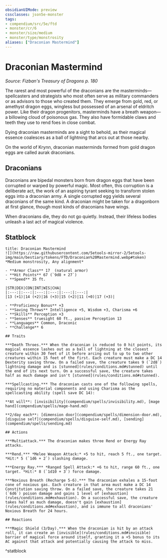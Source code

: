 ```yaml
---
obsidianUIMode: preview
cssclasses: json5e-monster
tags:
- compendium/src/5e/ftd
- monster/cr/6
- monster/size/medium
- monster/type/monstrosity
aliases: ["Draconian Mastermind"]
---
```

# Draconian Mastermind
*Source: Fizban's Treasury of Dragons p. 180*  

The rarest and most powerful of the draconians are the masterminds—spellcasters and strategists who most often serve as military commanders or as advisors to those who created them. They emerge from gold, red, or amethyst dragon eggs, wingless but possessed of an arsenal of eldritch power. Like their dragon progenitors, masterminds have a breath weapon—a billowing cloud of poisonous gas. They also have formidable claws and teeth they use to rend foes in close combat.

Dying draconian masterminds are a sight to behold, as their magical essence coalesces as a ball of lightning that arcs out at those nearby.

On the world of Krynn, draconian masterminds formed from gold dragon eggs are called aurak draconians.

## Draconians

Draconians are bipedal monsters born from dragon eggs that have been corrupted or warped by powerful magic. Most often, this corruption is a deliberate act, the work of an aspiring tyrant seeking to transform stolen eggs into a draconian army. A single corrupted egg yields several draconians of the same kind. A draconian might be taken for a dragonborn at first glance, though most kinds of draconians have wings.

When draconians die, they do not go quietly. Instead, their lifeless bodies unleash a last act of magical violence.

## Statblock

```ad-statblock
title: Draconian Mastermind
![](https://raw.githubusercontent.com/5etools-mirror-2/5etools-img/main/bestiary/tokens/FTD/Draconian%20Mastermind.webp#token)
*Medium monstrosity, Any alignment*

- **Armor Class** 17  (natural armor)
- **Hit Points** 67 (`9d8 + 27`)
- **Speed** 35 ft.

|STR|DEX|CON|INT|WIS|CHA|
|:---:|:---:|:---:|:---:|:---:|:---:|
|13 (+1)|14 (+2)|16 (+3)|15 (+2)|11 (+0)|17 (+3)|

- **Proficiency Bonus** +3
- **Saving Throws** Intelligence +5, Wisdom +3, Charisma +6
- **Skills** Perception +3
- **Senses** truesight 60 ft., passive Perception 13
- **Languages** Common, Draconic
- **Challenge** 6

## Traits

***Death Throes.*** When the draconian is reduced to 0 hit points, its magical essence lashes out as a ball of lightning at the closest creature within 30 feet of it before arcing out to up to two other creatures within 15 feet of the first. Each creature must make a DC 14 Dexterity saving throw. On a failed save, the creature takes 9 (`2d8`) lightning damage and is [stunned](rules/conditions.md#stunned) until the end of its next turn. On a successful save, the creature takes half as much damage and isn't [stunned](rules/conditions.md#stunned).

***Spellcasting.*** The draconian casts one of the following spells, requiring no material components and using Charisma as the spellcasting ability (spell save DC 14):

**At will**: [invisibility](compendium/spells/invisibility.md), [mage hand](compendium/spells/mage-hand.md)

**2/day each**: [dimension door](compendium/spells/dimension-door.md), [disguise self](compendium/spells/disguise-self.md), [sending](compendium/spells/sending.md)

## Actions

***Multiattack.*** The draconian makes three Rend or Energy Ray attacks.

***Rend.*** *Melee Weapon Attack:* +5 to hit, reach 5 ft., one target. *Hit:* 5 (`1d6 + 2`) slashing damage.

***Energy Ray.*** *Ranged Spell Attack:* +6 to hit, range 60 ft., one target. *Hit:* 8 (`1d10 + 3`) force damage.

***Noxious Breath (Recharge 5-6).*** The draconian exhales a 15-foot cone of noxious gas. Each creature in that area must make a DC 14 Constitution saving throw. On a failed save, the creature takes 21 (`6d6`) poison damage and gains 1 level of [exhaustion](rules/conditions.md#exhaustion). On a successful save, the creature takes half as much damage, doesn't gain [exhaustion](rules/conditions.md#exhaustion), and is immune to all draconians' Noxious Breath for 24 hours.

## Reactions

***Magic Shield (3/Day).*** When the draconian is hit by an attack roll, it can create an [invisible](rules/conditions.md#invisible) barrier of magical force around itself, granting it a +5 bonus to its AC against that attack and potentially causing the attack to miss.
```
^statblock